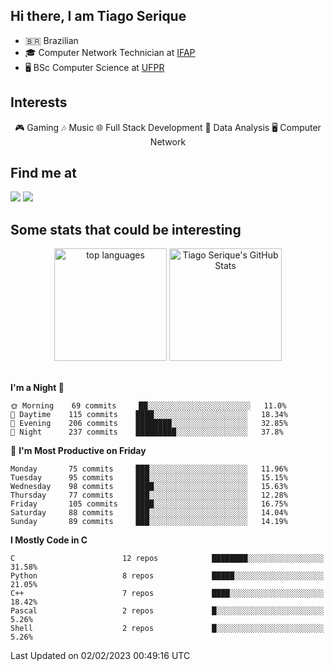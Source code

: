 
<h2> Hi there, I am Tiago Serique</h2>

<div>
	<ul>
		<li>🇧🇷 Brazilian</li>
		<li>🎓 Computer Network Technician at <a href="https://www.ifap.edu.br/">IFAP</a></li>
		<li>🖥️ BSc Computer Science at <a href="https://www.ufpr.br/portalufpr/">UFPR</a></li>
	</ul>
</div>


<h2>Interests</h2>

<div align="center">
	🎮 Gaming 🎶 Music 🌐 Full Stack Development 🎲 Data Analysis 🖥️ Computer Network
</div>

<h2>Find me at</h2>

<div>
	<a href="https://www.linkedin.com/in/tiago-serique"><img src="https://img.shields.io/badge/LinkedIn-0077B5?style=for-the-badge&logo=linkedin&logoColor=white"></a>
	<a href="https://www.instagram.com/tecseit/"><img src="https://img.shields.io/badge/Instagram-E4405F?style=for-the-badge&logo=instagram&logoColor=white"></a>
</div>

<h2>Some stats that could be interesting</h2>

<div align="center">
	<img height="180em" src="https://tiagoserique.vercel.app/api/top-langs/?layout=compact&theme=tokyonight&username=tiagoserique&langs_count=10&hide=makefile&exclude_repo=vim-mods" alt="top languages">
	<img height="180em" src="https://tiagoserique.vercel.app/api?username=tiagoserique&count_private=true&show_icons=true&theme=tokyonight&include_all_commits=true" alt="Tiago Serique's GitHub Stats">
</div> 

<br>

<!--START_SECTION:waka-->
**I'm a Night 🦉** 

```text
🌞 Morning    69 commits     ██░░░░░░░░░░░░░░░░░░░░░░░   11.0% 
🌆 Daytime    115 commits    ████░░░░░░░░░░░░░░░░░░░░░   18.34% 
🌃 Evening    206 commits    ████████░░░░░░░░░░░░░░░░░   32.85% 
🌙 Night      237 commits    █████████░░░░░░░░░░░░░░░░   37.8%

```
📅 **I'm Most Productive on Friday** 

```text
Monday       75 commits     ███░░░░░░░░░░░░░░░░░░░░░░   11.96% 
Tuesday      95 commits     ███░░░░░░░░░░░░░░░░░░░░░░   15.15% 
Wednesday    98 commits     ████░░░░░░░░░░░░░░░░░░░░░   15.63% 
Thursday     77 commits     ███░░░░░░░░░░░░░░░░░░░░░░   12.28% 
Friday       105 commits    ████░░░░░░░░░░░░░░░░░░░░░   16.75% 
Saturday     88 commits     ███░░░░░░░░░░░░░░░░░░░░░░   14.04% 
Sunday       89 commits     ███░░░░░░░░░░░░░░░░░░░░░░   14.19%

```


**I Mostly Code in C** 

```text
C                        12 repos            ████████░░░░░░░░░░░░░░░░░   31.58% 
Python                   8 repos             █████░░░░░░░░░░░░░░░░░░░░   21.05% 
C++                      7 repos             ████░░░░░░░░░░░░░░░░░░░░░   18.42% 
Pascal                   2 repos             █░░░░░░░░░░░░░░░░░░░░░░░░   5.26% 
Shell                    2 repos             █░░░░░░░░░░░░░░░░░░░░░░░░   5.26%

```



 Last Updated on 02/02/2023 00:49:16 UTC
<!--END_SECTION:waka-->

